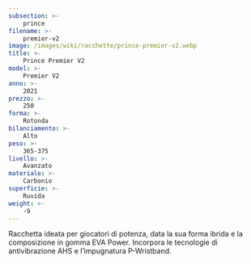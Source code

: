 ```yaml
---
subsection: >-
    prince
filename: >-
    premier-v2
image: /images/wiki/racchette/prince-premier-v2.webp
title: >-
    Prince Premier V2
model: >-
    Premier V2
anno: >-
    2021
prezzo: >-
    250
forma: >-
    Rotonda
bilanciamento: >-
    Alto
peso: >-
    365-375
livello: >-
    Avanzato
materiale: >-
    Carbonio
superficie: >-
    Ruvida
weight: >-
    -9
---
```

Racchetta ideata per giocatori di potenza, data la sua forma ibrida e la composizione in gomma EVA Power. Incorpora le tecnologie di antivibrazione AHS e l’impugnatura P-Wristband.